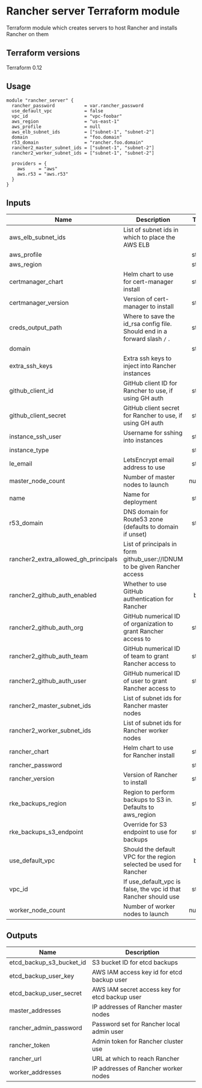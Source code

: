# Rancher server Terraform module

Terraform module which creates servers to host Rancher and installs Rancher on them

## Terraform versions

Terraform 0.12

## Usage

```hcl
module "rancher_server" {
  rancher_password           = var.rancher_password
  use_default_vpc            = false
  vpc_id                     = "vpc-foobar"
  aws_region                 = "us-east-1"
  aws_profile                = null
  aws_elb_subnet_ids         = ["subnet-1", "subnet-2"]
  domain                     = "foo.domain"
  r53_domain                 = "rancher.foo.domain"
  rancher2_master_subnet_ids = ["subnet-1", "subnet-2"]
  rancher2_worker_subnet_ids = ["subnet-1", "subnet-2"]

  providers = {
    aws     = "aws"
    aws.r53 = "aws.r53"
  }
}
```

<!-- BEGINNING OF PRE-COMMIT-TERRAFORM DOCS HOOK -->
## Inputs

| Name | Description | Type | Default | Required |
|------|-------------|:----:|:-----:|:-----:|
| aws\_elb\_subnet\_ids | List of subnet ids in which to place the AWS ELB | list | `[]` | no |
| aws\_profile |  | string | `"rancher-eng"` | no |
| aws\_region |  | string | `"us-west-2"` | no |
| certmanager\_chart | Helm chart to use for cert-manager install | string | `"jetstack/cert-manager"` | no |
| certmanager\_version | Version of cert-manager to install | string | `"0.10.0"` | no |
| creds\_output\_path | Where to save the id_rsa config file. Should end in a forward slash `/` . | string | `"./"` | no |
| domain |  | string | `"eng.rancher.space"` | no |
| extra\_ssh\_keys | Extra ssh keys to inject into Rancher instances | list | `[ "ssh-rsa AAAAB3NzaC1yc2EAAAADAQABAAABAQC06Qvs+Y9JiyOTeYNGAN/Ukq7SmeCTr7EreD1K8Lwu5VuOmo+SBZh685tNTEGV044HgFvGEOBVreDlO2ArYuwHjUBGnpQGV8/abjoeLrmZBdREAUzBQ1h2GFE/WssKUfum81cnigRK1J3tWP7emq/Y2h/Zw5F09yiCIlXMBX2auKWUCXqwG3xKTi1NVSF9N6BGyFolrAR0LZJ6k7UBXPRc/QDTclI427gSJNbnmn8LVym6YxacV/V9Y7s23iR5zYbhLPe9VJWYNk1brVvfUVb3mILVVYz76KGEq8SHdWlPQPCOp+fSJ+PezDRklnex/MmvhNrBOmMSNcpj7wSLA3hD wmaxwell@wmaxwell-laptop", "ssh-ed25519 AAAAC3NzaC1lZDI1NTE5AAAAIN5O7k6gRYCU7YPkCH6dyXVW10izMAkDAQtQxNxdRE22 drpebcak" ]` | no |
| github\_client\_id | GitHub client ID for Rancher to use, if using GH auth | string | `""` | no |
| github\_client\_secret | GitHub client secret for Rancher to use, if using GH auth | string | `""` | no |
| instance\_ssh\_user | Username for sshing into instances | string | `"ubuntu"` | no |
| instance\_type |  | string | `"t3.large"` | no |
| le\_email | LetsEncrypt email address to use | string | `"none@none.com"` | no |
| master\_node\_count | Number of master nodes to launch | number | `"3"` | no |
| name | Name for deployment | string | `"rancher-demo"` | no |
| r53\_domain | DNS domain for Route53 zone (defaults to domain if unset) | string | `""` | no |
| rancher2\_extra\_allowed\_gh\_principals | List of principals in form github_user://IDNUM to be given Rancher access | list | `[]` | no |
| rancher2\_github\_auth\_enabled | Whether to use GitHub authentication for Rancher | bool | `"false"` | no |
| rancher2\_github\_auth\_org | GitHub numerical ID of organization to grant Rancher access to | string | `"53273206"` | no |
| rancher2\_github\_auth\_team | GitHub numerical ID of team to grant Rancher access to | string | `"3414845"` | no |
| rancher2\_github\_auth\_user | GitHub numerical ID of user to grant Rancher access to | string | `"3430214"` | no |
| rancher2\_master\_subnet\_ids | List of subnet ids for Rancher master nodes | list | `[]` | no |
| rancher2\_worker\_subnet\_ids | List of subnet ids for Rancher worker nodes | list | `[]` | no |
| rancher\_chart | Helm chart to use for Rancher install | string | `"rancher-stable/rancher"` | no |
| rancher\_password |  | string | n/a | yes |
| rancher\_version | Version of Rancher to install | string | `"2.2.9"` | no |
| rke\_backups\_region | Region to perform backups to S3 in. Defaults to aws_region | string | `""` | no |
| rke\_backups\_s3\_endpoint | Override for S3 endpoint to use for backups | string | `""` | no |
| use\_default\_vpc | Should the default VPC for the region selected be used for Rancher | bool | `"true"` | no |
| vpc\_id | If use_default_vpc is false, the vpc id that Rancher should use | string | `"null"` | no |
| worker\_node\_count | Number of worker nodes to launch | number | `"3"` | no |

## Outputs

| Name | Description |
|------|-------------|
| etcd\_backup\_s3\_bucket\_id | S3 bucket ID for etcd backups |
| etcd\_backup\_user\_key | AWS IAM access key id for etcd backup user |
| etcd\_backup\_user\_secret | AWS IAM secret access key for etcd backup user |
| master\_addresses | IP addresses of Rancher master nodes |
| rancher\_admin\_password | Password set for Rancher local admin user |
| rancher\_token | Admin token for Rancher cluster use |
| rancher\_url | URL at which to reach Rancher |
| worker\_addresses | IP addresses of Rancher worker nodes |

<!-- END OF PRE-COMMIT-TERRAFORM DOCS HOOK -->
